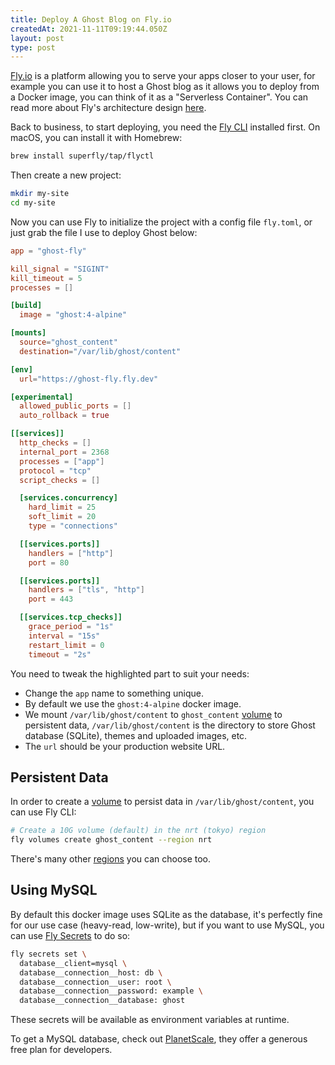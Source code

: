 ```yaml
---
title: Deploy A Ghost Blog on Fly.io
createdAt: 2021-11-11T09:19:44.050Z
layout: post
type: post
---
```


[Fly.io](https://fly.io) is a platform allowing you to serve your apps closer to your user, for example you can use it to host a Ghost blog as it allows you to deploy from a Docker image, you can think of it as a "Serverless Container". You can read more about Fly's architecture design [here](https://fly.io/docs/reference/architecture/).

Back to business, to start deploying, you need the [Fly CLI](https://fly.io/docs/getting-started/installing-flyctl/) installed first. On macOS, you can install it with Homebrew:

```bash
brew install superfly/tap/flyctl
```

Then create a new project:

```bash
mkdir my-site
cd my-site
```

Now you can use Fly to initialize the project with a config file `fly.toml`, or just grab the file I use to deploy Ghost below:

```toml {highlightLines:[1,'7-15'],lineNumbers:true}
app = "ghost-fly"

kill_signal = "SIGINT"
kill_timeout = 5
processes = []

[build]
  image = "ghost:4-alpine"

[mounts]
  source="ghost_content"
  destination="/var/lib/ghost/content"

[env]
  url="https://ghost-fly.fly.dev"

[experimental]
  allowed_public_ports = []
  auto_rollback = true

[[services]]
  http_checks = []
  internal_port = 2368
  processes = ["app"]
  protocol = "tcp"
  script_checks = []

  [services.concurrency]
    hard_limit = 25
    soft_limit = 20
    type = "connections"

  [[services.ports]]
    handlers = ["http"]
    port = 80

  [[services.ports]]
    handlers = ["tls", "http"]
    port = 443

  [[services.tcp_checks]]
    grace_period = "1s"
    interval = "15s"
    restart_limit = 0
    timeout = "2s"

```

You need to tweak the highlighted part to suit your needs:

- Change the `app` name to something unique.
- By default we use the `ghost:4-alpine` docker image.
- We mount `/var/lib/ghost/content` to `ghost_content` [volume](https://fly.io/docs/reference/volumes/) to persistent data, `/var/lib/ghost/content` is the directory to store Ghost database (SQLite), themes and uploaded images, etc.
- The `url` should be your production website URL.

## Persistent Data

In order to create a [volume](https://fly.io/docs/reference/volumes/) to persist data in `/var/lib/ghost/content`, you can use Fly CLI:

```bash
# Create a 10G volume (default) in the nrt (tokyo) region
fly volumes create ghost_content --region nrt
```

There's many other [regions](https://fly.io/docs/reference/regions/) you can choose too.

## Using MySQL

By default this docker image uses SQLite as the database, it's perfectly fine for our use case (heavy-read, low-write), but if you want to use MySQL, you can use [Fly Secrets](https://fly.io/docs/reference/secrets/) to do so:

```bash
fly secrets set \
  database__client=mysql \
  database__connection__host: db \
  database__connection__user: root \
  database__connection__password: example \
  database__connection__database: ghost
```

These secrets will be available as environment variables at runtime.

To get a MySQL database, check out [PlanetScale](https://planetscale.com/), they offer a generous free plan for developers.
